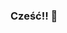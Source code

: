 ### Cześć!! 👋

<!--
**dagmarakrenich/dagmarakrenich** is a ✨ _special_ ✨ repository because its `README.md` (this file) appears on your GitHub profile.

Here are some ideas to get you started:

- 🔭 I’m currently working on creating  website with my friends. I'm sure we have an unique vision. 
- 🌱 I’m currently learning programming and math. Tons and tons of math.
- 👯 I’m looking to collaborate on any ideas! I love hearing about fantastics ideas!
- 🤔 I’m looking for help with some real technical issues.
- 💬 Ask me about anything you need :)
- 📫 How to reach me: dreamteam@gmail.com
- ⚡ Fun fact: ...
-->
